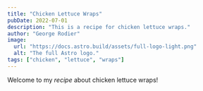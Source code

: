 ```yaml
---
title: "Chicken Lettuce Wraps"
pubDate: 2022-07-01
description: "This is a recipe for chicken lettuce wraps."
author: "George Rodier"
image:
  url: "https://docs.astro.build/assets/full-logo-light.png"
  alt: "The full Astro logo."
tags: ["chicken", "lettuce", "wraps"]
---
```


Welcome to my _recipe_ about chicken lettuce wraps!
